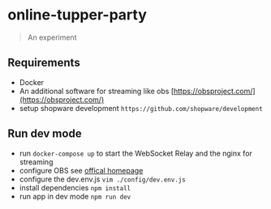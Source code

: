 # online-tupper-party

> An experiment

## Requirements

- Docker
- An additional software for streaming like obs [https://obsproject.com/](https://obsproject.com/)
- setup shopware development `https://github.com/shopware/development`

## Run dev mode
- run `docker-compose up` to start the WebSocket Relay and the nginx for streaming 
- configure OBS see [offical homepage](https://obsproject.com/forum/resources/how-to-set-up-your-own-private-rtmp-server-using-nginx.50/)
- configure the dev.env.js `vim ./config/dev.env.js`
- install dependencies `npm install`
- run app in dev mode `npm run dev`
